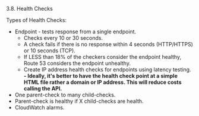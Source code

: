 3.8. Health Checks

Types of Health Checks:

- Endpoint - tests response from a single endpoint.
  - Checks every 10 or 30 seconds.
  - A check fails if there is no response within 4 seconds (HTTP/HTTPS) or 10 seconds (TCP).
  - If LESS than 18% of the checkers consider the endpoint healthy, Route 53 considers the endpoint unhealthy.
  - Create IP address health checks for endpoints using latency testing.
    **- Ideally, it's better to have the health check point at a simple HTML file rather a domain or IP address. This will reduce costs calling the API.**
- One parent-check to many child-checks.
- Parent-check is healthy if X child-checks are health.
- CloudWatch alarms.
